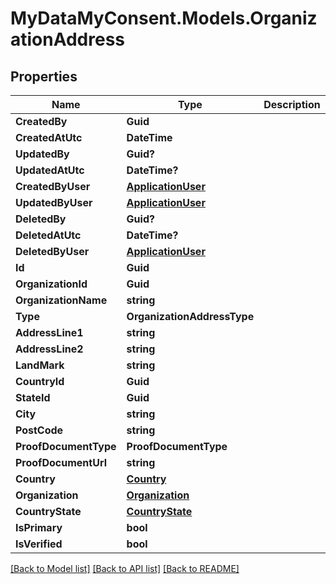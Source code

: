 # MyDataMyConsent.Models.OrganizationAddress

## Properties

Name | Type | Description | Notes
------------ | ------------- | ------------- | -------------
**CreatedBy** | **Guid** |  | [optional] 
**CreatedAtUtc** | **DateTime** |  | [optional] 
**UpdatedBy** | **Guid?** |  | [optional] 
**UpdatedAtUtc** | **DateTime?** |  | [optional] 
**CreatedByUser** | [**ApplicationUser**](ApplicationUser.md) |  | [optional] 
**UpdatedByUser** | [**ApplicationUser**](ApplicationUser.md) |  | [optional] 
**DeletedBy** | **Guid?** |  | [optional] 
**DeletedAtUtc** | **DateTime?** |  | [optional] 
**DeletedByUser** | [**ApplicationUser**](ApplicationUser.md) |  | [optional] 
**Id** | **Guid** |  | [optional] 
**OrganizationId** | **Guid** |  | [optional] 
**OrganizationName** | **string** |  | [optional] 
**Type** | **OrganizationAddressType** |  | [optional] 
**AddressLine1** | **string** |  | [optional] 
**AddressLine2** | **string** |  | [optional] 
**LandMark** | **string** |  | [optional] 
**CountryId** | **Guid** |  | [optional] 
**StateId** | **Guid** |  | [optional] 
**City** | **string** |  | [optional] 
**PostCode** | **string** |  | [optional] 
**ProofDocumentType** | **ProofDocumentType** |  | [optional] 
**ProofDocumentUrl** | **string** |  | [optional] 
**Country** | [**Country**](Country.md) |  | [optional] 
**Organization** | [**Organization**](Organization.md) |  | [optional] 
**CountryState** | [**CountryState**](CountryState.md) |  | [optional] 
**IsPrimary** | **bool** |  | [optional] 
**IsVerified** | **bool** |  | [optional] 

[[Back to Model list]](../README.md#documentation-for-models) [[Back to API list]](../README.md#documentation-for-api-endpoints) [[Back to README]](../README.md)

